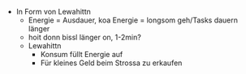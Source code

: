 - In Form von Lewahittn
	- Energie = Ausdauer, koa Energie = longsom geh/Tasks dauern länger
	- hoit donn bissl länger on, 1-2min?
	- Lewahittn
		- Konsum füllt Energie auf
		- Für kleines Geld beim Strossa zu erkaufen